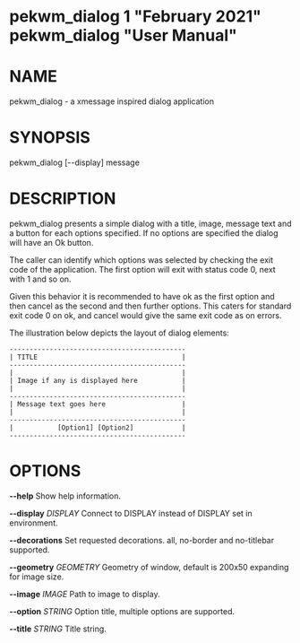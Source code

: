 pekwm_dialog 1 "February 2021" pekwm_dialog "User Manual"
=========================================================

# NAME
pekwm_dialog - a xmessage inspired dialog application

# SYNOPSIS
pekwm_dialog [--display] message

# DESCRIPTION

pekwm_dialog presents a simple dialog with a title, image, message
text and a button for each options specified. If no options are
specified the dialog will have an Ok button.

The caller can identify which options was selected by checking the
exit code of the application. The first option will exit with status
code 0, next with 1 and so on.

Given this behavior it is recommended to have ok as the first option
and then cancel as the second and then further options. This caters
for standard exit code 0 on ok, and cancel would give the same exit
code as on errors.

The illustration below depicts the layout of dialog elements:

```
--------------------------------------------
| TITLE                                    |
--------------------------------------------
|                                          |
| Image if any is displayed here           |
|                                          |
--------------------------------------------
| Message text goes here                   |
|                                          |
--------------------------------------------
|           [Option1] [Option2]            |
--------------------------------------------
```

# OPTIONS
**--help** Show help information.

**--display** _DISPLAY_ Connect to DISPLAY instead of DISPLAY set in environment.

**--decorations** Set requested decorations. all, no-border and no-titlebar supported.

**--geometry** _GEOMETRY_ Geometry of window, default is 200x50 expanding for image size.

**--image** _IMAGE_ Path to image to display.

**--option** _STRING_ Option title, multiple options are supported.

**--title** _STRING_ Title string.
